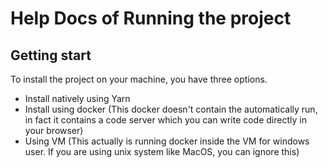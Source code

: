 # Help Docs of Running the project

## Getting start

To install the project on your machine, you have three options.
- Install natively using Yarn
- Install using docker (This docker doesn't contain the automatically run, in fact it contains a code server which you can write code directly in your browser)
- Using VM (This actually is running docker inside the VM for windows user. If you are using unix system like MacOS, you can ignore this)

